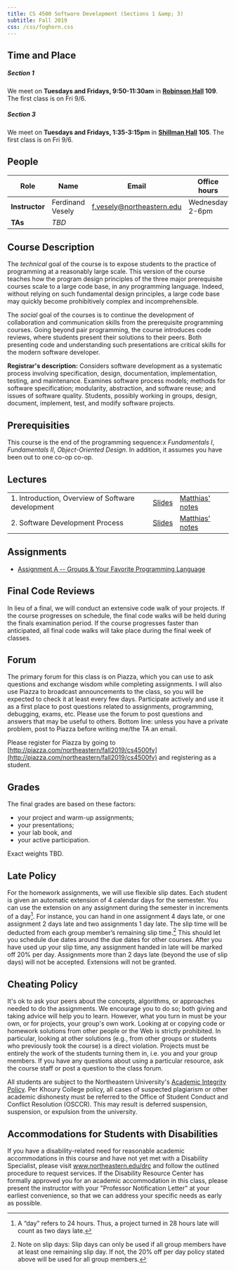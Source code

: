 ```yaml
---
title: CS 4500 Software Development (Sections 1 &amp; 3)
subtitle: Fall 2019
css: /css/foghorn.css
---
```


## Time and Place

##### Section 1
We meet on **Tuesdays and Fridays, 9:50-11:30am** in **[Robinson Hall](https://www.northeastern.edu/campusmap/map/qad5.html) 109**. The first class is on Fri 9/6.

##### Section 3
We meet on **Tuesdays and Fridays, 1:35-3:15pm** in **[Shillman Hall](https://www.northeastern.edu/campusmap/map/qad5.html) 105**. The first class is on Fri 9/6.


## People

  | Role       | Name             | Email               | Office hours          | Location  |
  |------------|------------------|---------------------|-------------------|---|
  | **Instructor** | Ferdinand Vesely | f.vesely@northeastern.edu | Wednesday 2-6pm | [Nightingale](https://www.northeastern.edu/campusmap/map/qad5.html) 132A
  | **TAs**        | *TBD*


## Course Description

The *technical* goal of the course is to expose students to the
practice of programming at a reasonably large scale.  This version of the
course teaches how the program design principles of the three major
prerequisite courses scale to a large code base, in any programming
language. Indeed, without relying on such fundamental design principles, a
large code base may quickly become prohibitively complex and
incomprehensible.

The *social* goal of the courses is to continue the development of
collaboration and communication skills from the prerequisite programming
courses. Going beyond pair programming, the course introduces code reviews, where students present their solutions to their peers. Both presenting code and understanding such presentations
are critical skills for the modern software developer.

**Registrar's description:**
Considers software development as a systematic process involving specification, design, documentation, implementation, testing, and maintenance. Examines software process models; methods for software specification; modularity, abstraction, and software reuse; and issues of software quality. Students, possibly working in groups, design, document, implement, test, and modify software projects.

## Prerequisities

This course is the end of the programming sequence:x *Fundamentals
I*, *Fundamentals II*, *Object-Oriented Design*. In addition,
it assumes you have been out to one co-op co-op.
 
## Lectures

  |           |               |               |
  |-----------|---------------|---------------|
  | 1. Introduction, Overview of Software development | [Slides](./01/01-intro-overview.pdf) | [Matthias' notes](./01/matthias-01.html) |
  | 2. Software Development Process| [Slides](./02/02-software-development-process.pdf) | [Matthias' notes](./02/matthias-02.html) |
 

## Assignments

  * [Assignment A -- Groups & Your Favorite Programming Language](A/A.html)

## Final Code Reviews

In lieu of a final, we will conduct an extensive code walk of your projects. If the course progresses on schedule, the final code walks will be held during the finals examination period. If the course progresses faster than anticipated, all final code walks will take place during the final week of classes. 

## Forum

The primary forum for this class is on Piazza, which you can use to ask questions and exchange wisdom while completing assignments. I will also use Piazza to broadcast announcements to the class, so you will be expected to check it at least every few days.
Participate actively and use it as a first place to post questions related to assignments, programming, debugging, exams, etc. Please use the forum to post questions and answers that may be useful to
others. Bottom line: unless you have a private problem, post to Piazza before writing me/the TA an email.

Please register for Piazza by going to [http://piazza.com/northeastern/fall2019/cs4500fv](http://piazza.com/northeastern/fall2019/cs4500fv)
and registering as a student.


<!-- The class forum is on Piazza. Why Piazza? Because they have a nice web interface, as well as iPhone and Android apps. Piazza is the best place to ask questions about projects, programming, debugging issues, exams, etc. To keep things organized, please tag all posts with the appropriate hashtags, e.g. #lecture1, #project3, etc. I will also use Piazza to broadcast announcements to the class. Bottom line: unless you have a private problem, post to Piazza before writing me/the TA an email. -->

## Grades

The final grades are based on these factors: 

- your project and warm-up assignments; 
- your presentations; 
- your lab book, and 
- your active participation.

Exact weights TBD.

<!--
- your project and warm-up assignments (60%), which includes the final code walk; 
- your presentations (25%); 
- your lab book (8%), and 
- your active participation (7%).
-->

## Late Policy
For the homework assignments, we will use flexible slip dates. Each student is given an automatic extension of 4 calendar days for the semester. You can use the extension on any assignment
during the semester in increments of a day[^lateday]. For instance, you can hand in one assignment 4 days late,
or one assignment 2 days late and two assignments 1 day late. The slip time will be deducted from each
group member’s remaining slip time.[^lategroup] This should let you schedule due dates around the due
dates for other courses. After you have used up your slip time, any assignment handed in late will be
marked off 20% per day. Assignments more than 2 days late (beyond the use of slip days) will not be
accepted. Extensions will not be granted.

[^lateday]: A “day” refers to 24 hours. Thus, a project turned in 28 hours late will count as two days late.

[^lategroup]: Note on slip days: Slip days can only be used if all group members have at least one remaining slip day. If not, the 20% off per day policy stated above will be used for all group members.

## Cheating Policy
It's ok to ask your peers about the concepts, algorithms, or approaches needed to do the assignments. We encourage you to do so; both giving and taking advice will help you to learn. However, what you turn in must be your own, or for projects, your group's own work. Looking at or copying code or homework solutions from other people or the Web is strictly prohibited. In particular, looking at other solutions (e.g., from other groups or students who previously took the course) is a direct violation. Projects must be entirely the work of the students turning them in, i.e. you and your group members. If you have any questions about using a particular resource, ask the course staff or post a question to the class forum.

All students are subject to the Northeastern University's [Academic Integrity Policy](http://www.northeastern.edu/osccr/academic-integrity-policy/). Per Khoury College policy, all cases of suspected plagiarism or other academic dishonesty must be referred to the Office of Student Conduct and Conflict Resolution (OSCCR). This may result is deferred suspension, suspension, or expulsion from the university.

## Accommodations for Students with Disabilities
If you have a disability-related need for reasonable academic accommodations in this course and have not yet met with a Disability Specialist, please visit www.northeastern.edu/drc and follow the outlined procedure to request services. If the Disability Resource Center has formally approved you for an academic accommodation in this class, please present the instructor with your "Professor Notification Letter" at your earliest convenience, so that we can address your specific needs as early as possible.

<!-- ## Title IX
Title IX makes it clear that violence and harassment based on sex and gender are Civil Rights offenses subject to the same kinds of accountability and the same kinds of support applied to offenses against other protected categories such as race, national origin, etc. If you or someone you know has been harassed or assaulted, you can find the appropriate resources [here]().
-->

